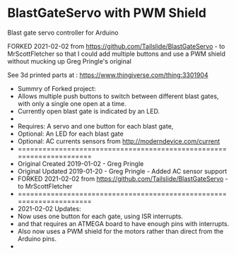 # BlastGateServo with PWM Shield
Blast gate servo controller for Arduino

FORKED 2021-02-02 from https://github.com/Tailslide/BlastGateServo - to MrScottFletcher
so that I could add multiple buttons and use a PWM shield without mucking up Greg Pringle's original

See 3d printed parts at : https://www.thingiverse.com/thing:3301904

 *   Summry of Forked project:  
 *   Allows multiple push buttons to switch between different blast gates, with only a single one open at a time.
 *   Currently open blast gate is indicated by an LED.
 *   
 *   Requires:  A servo and one button for each blast gate, 
 *   Optional: An LED for each blast gate
 *   Optional: AC currents sensors from http://moderndevice.com/current
 *   =====================================================================
 *   Original Created 2019-01-02 - Greg Pringle
 *   Original Updated 2019-01-20 - Greg Pringle - Added AC sensor support
 *   FORKED 2021-02-02 from https://github.com/Tailslide/BlastGateServo - to MrScottFletcher
 *   =====================================================================
 *  2021-02-02 Updates:
 *  Now uses one button for each gate, using ISR interrupts.
 *  and that requires an ATMEGA board to have enough pins with interrupts.
 *  Also now uses a PWM shield for the motors rather than direct from the Arduino pins.
 *  
